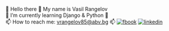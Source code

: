 👋 Hello there 👋 My name is Vasil Rangelov  
🌱 I’m currently learning Django & Python 🌱  
📫 How to reach me: vrangelov85@abv.bg 📫 
[![fbook](https://user-images.githubusercontent.com/96621183/194555479-4981010d-0cae-4a01-81d6-0e42527c18cc.png)](https://www.facebook.com/profile.php?id=100003538172590/)
[![linkedin](https://user-images.githubusercontent.com/96621183/194552520-88fe06f0-a76b-49a6-a7e0-ca0f6958b80f.png)](https://www.linkedin.com/in/vasil-rangelov-739b93181/)

<!--
**vasskess/vasskess** is a ✨ _special_ ✨ repository because its `README.md` (this file) appears on your GitHub profile.
![linkedin](https://user-images.githubusercontent.com/96621183/194552520-88fe06f0-a76b-49a6-a7e0-ca0f6958b80f.png)
![fbook](https://user-images.githubusercontent.com/96621183/194555479-4981010d-0cae-4a01-81d6-0e42527c18cc.png)
